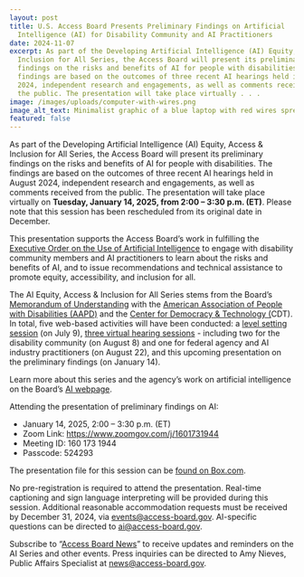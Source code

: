 ```yaml
---
layout: post
title: U.S. Access Board Presents Preliminary Findings on Artificial
  Intelligence (AI) for Disability Community and AI Practitioners
date: 2024-11-07
excerpt: As part of the Developing Artificial Intelligence (AI) Equity, Access &
  Inclusion for All Series, the Access Board will present its preliminary
  findings on the risks and benefits of AI for people with disabilities. The
  findings are based on the outcomes of three recent AI hearings held in August
  2024, independent research and engagements, as well as comments received from
  the public. The presentation will take place virtually . . .
image: /images/uploads/computer-with-wires.png
image_alt_text: Minimalist graphic of a blue laptop with red wires spreading outwards from it.
featured: false
---
```

As part of the Developing Artificial Intelligence (AI) Equity, Access & Inclusion for All Series, the Access Board will present its preliminary findings on the risks and benefits of AI for people with disabilities. The findings are based on the outcomes of three recent AI hearings held in August 2024, independent research and engagements, as well as comments received from the public. The presentation will take place virtually on **Tuesday, January 14, 2025, from 2:00 – 3:30 p.m. (ET)**. Please note that this session has been rescheduled from its original date in December.

This presentation supports the Access Board’s work in fulfilling the [Executive Order on the Use of Artificial Intelligence](https://www.whitehouse.gov/briefing-room/presidential-actions/2023/10/30/executive-order-on-the-safe-secure-and-trustworthy-development-and-use-of-artificial-intelligence/) to engage with disability community members and AI practitioners to learn about the risks and benefits of AI, and to issue recommendations and technical assistance to promote equity, accessibility, and inclusion for all.  

The AI Equity, Access & Inclusion for All Series stems from the Board’s [Memorandum of Understanding](https://www.access-board.gov/news/2024/05/15/u-s-access-board-holds-signing-of-artificial-intelligence-memorandum-of-understanding-with-disability-and-technology-partners/) with the [American Association of People with Disabilities (AAPD)](https://www.aapd.com/) and the [Center for Democracy & Technology (](https://cdt.org/)CDT). In total, five web-based activities will have been conducted: a [level setting session](https://www.access-board.gov/news/2024/06/27/developing-artificial-intelligence-ai-equity-access-inclusion-for-all-series-launch/) (on July 9), [three virtual hearing sessions](https://www.access-board.gov/news/2024/07/09/u-s-access-board-holds-hearings-on-artificial-intelligence-ai-for-disability-community-and-ai-practitioners/) - including two for the disability community (on August 8) and one for federal agency and AI industry practitioners (on August 22), and this upcoming presentation on the preliminary findings (on January 14). 

Learn more about this series and the agency’s work on artificial intelligence on the Board’s [AI webpage](https://www.access-board.gov/ai/). 

Attending the presentation of preliminary findings on AI: 

* January 14, 2025, 2:00 – 3:30 p.m. (ET) 
* Zoom Link: <https://www.zoomgov.com/j/1601731944> 
* Meeting ID: 160 173 1944 
* Passcode: 524293 

The presentation file for this session can be [found on Box.com](https://usa-accessboard.box.com/s/hgdrseyq4u40ucn9xngdzsdmge6lql56).

No pre-registration is required to attend the presentation. Real-time captioning and sign language interpreting will be provided during this session. Additional reasonable accommodation requests must be received by December 31, 2024, via [events@access-board.gov](mailto:events@access-board.gov). AI-specific questions can be directed to [ai@access-board.gov](mailto:ai@access-board.gov). 

Subscribe to “[Access Board News](https://public.govdelivery.com/accounts/USACCESS/subscriber/qualify?commit=Subscribe&topic_id=USACCESS_1)” to receive updates and reminders on the AI Series and other events. Press inquiries can be directed to Amy Nieves, Public Affairs Specialist at [news@access-board.gov](mailto:News@access-board.gov).
